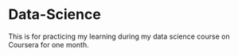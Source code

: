 # Data-Science
This is for practicing my learning during my data science course on Coursera for one month.
